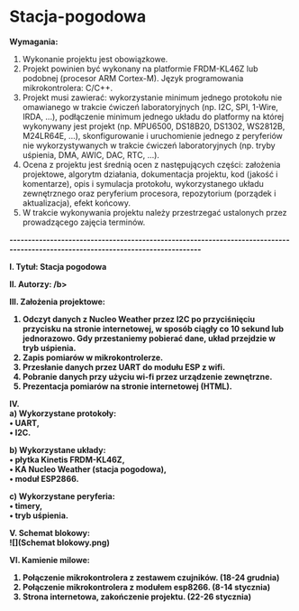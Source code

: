 # Stacja-pogodowa


<b>Wymagania:</b>
1. Wykonanie projektu jest obowiązkowe.
2. Projekt powinien być wykonany na platformie FRDM-KL46Z lub podobnej (procesor ARM Cortex-M). Język programowania mikrokontrolera: C/C++.
3. Projekt musi zawierać:
wykorzystanie minimum jednego protokołu nie omawianego w trakcie ćwiczeń laboratoryjnych (np. I2C, SPI, 1-Wire, IRDA, ...),
podłączenie minimum jednego układu do platformy na której wykonywany jest projekt (np. MPU6500, DS18B20, DS1302, WS2812B, M24LR64E, ...),
skonfigurowanie i uruchomienie jednego z peryferiów nie wykorzystywanych w trakcie ćwiczeń laboratoryjnych (np. tryby uśpienia, DMA, AWIC, DAC, RTC, ...).
4. Ocena z projektu jest średnią ocen z następujących części: 
założenia projektowe,
algorytm działania,
dokumentacja projektu,
kod (jakość i komentarze),
opis i symulacja protokołu, wykorzystanego układu zewnętrznego oraz peryferium procesora,
repozytorium (porządek i aktualizacja),
efekt końcowy.
5. W trakcie wykonywania projektu należy przestrzegać ustalonych przez prowadzącego zajęcia terminów.

<b>--------------------------------------------------------------------------------------------------------------------------------</b>

<b>I. Tytuł: Stacja pogodowa</b>  
  
<b>II. Autorzy: /b>  
  
<b>III. Założenia projektowe:</b>  
1.	Odczyt danych z Nucleo Weather przez I2C po przyciśnięciu przycisku na stronie internetowej, w sposób ciągły co 10 sekund lub jednorazowo. Gdy przestaniemy pobierać dane, układ przejdzie w tryb uśpienia.  
2.	Zapis pomiarów w mikrokontrolerze.  
3.	Przesłanie danych przez UART do modułu ESP z wifi.  
4.	Pobranie danych przy użyciu wi-fi przez urządzenie zewnętrzne.  
5.	Prezentacja pomiarów na stronie internetowej (HTML).  
  
<b>IV.</b>  
 a) Wykorzystane protokoły:  
•	UART,  
•	I2C.  
  
b) Wykorzystane układy:  
•	płytka Kinetis FRDM-KL46Z,  
•	KA Nucleo Weather (stacja pogodowa),  
•	moduł ESP2866.  
  
c)  Wykorzystane peryferia:  
•	timery,  
•	tryb uśpienia.  
  
<b>V. Schemat blokowy:</b>  
![](Schemat blokowy.png)
  
<b>VI. Kamienie milowe:</b>  
1. Połączenie mikrokontrolera z zestawem czujników. (18-24 grudnia)  
2. Połączenie mikrokontrolera z modułem esp8266. (8-14 stycznia)  
3. Strona internetowa, zakończenie projektu. (22-26 stycznia)  

  
